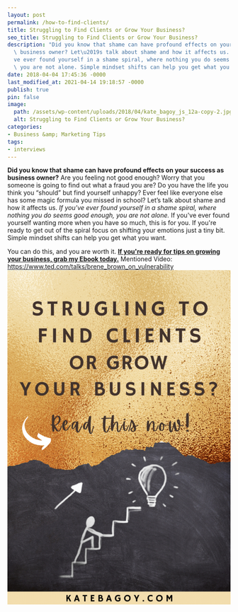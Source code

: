 ```yaml
---
layout: post
permalink: /how-to-find-clients/
title: Struggling to Find Clients or Grow Your Business?
seo_title: Struggling to Find Clients or Grow Your Business?
description: "Did you know that shame can have profound effects on your success as\
  \ business owner? Let\u2019s talk about shame and how it affects us. If you\u2019\
  ve ever found yourself in a shame spiral, where nothing you do seems good enough,\
  \ you are not alone. Simple mindset shifts can help you get what you want..."
date: 2018-04-04 17:45:36 -0000
last_modified_at: 2021-04-14 19:18:57 -0000
publish: true
pin: false
image:
  path: /assets/wp-content/uploads/2018/04/kate_bagoy_js_12a-copy-2.jpg
  alt: Struggling to Find Clients or Grow Your Business?
categories:
- Business &amp; Marketing Tips
tags:
- interviews
---
```

**Did you know that shame can have profound effects on your success as business owner?** Are you feeling not good enough? Worry that you someone is going to find out what a fraud you are? Do you have the life you think you “should” but find yourself unhappy? Ever feel like everyone else has some magic formula you missed in school? Let’s talk about shame and how it affects us. _If you've ever found yourself in a shame spiral, where nothing you do seems good enough, you are not alone._ If you've ever found yourself wanting more when you have so much, this is for you. If you're ready to get out of the spiral focus on shifting your emotions just a tiny bit. Simple mindset shifts can help you get what you want.

You can do this, and you are worth it. [**If you're ready for tips on growing your business, grab my Ebook today.**](https://go.katebagoy.com/ebook) Mentioned Video: <https://www.ted.com/talks/brene_brown_on_vulnerability>     ![Graphic](/assets/wp-content/uploads/2018/04/clients-683x1024.png)

